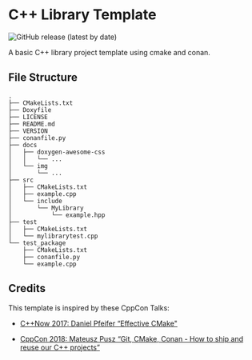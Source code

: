# C++ Library Template

![GitHub release (latest by date)](https://img.shields.io/github/v/release/jothepro/cmake-conan-library-template)

A basic C++ library project template using cmake and conan.

## File Structure

```
.
├── CMakeLists.txt
├── Doxyfile
├── LICENSE
├── README.md
├── VERSION
├── conanfile.py
├── docs
│   ├── doxygen-awesome-css
│   │   └── ...
│   └── img
│       └── ...
├── src
│   ├── CMakeLists.txt
│   ├── example.cpp
│   └── include
│       └── MyLibrary
│           └── example.hpp
├── test
│   ├── CMakeLists.txt
│   └── mylibrarytest.cpp
└── test_package
    ├── CMakeLists.txt
    ├── conanfile.py
    └── example.cpp

```


## Credits

This template is inspired by these CppCon Talks:

- [C++Now 2017: Daniel Pfeifer “Effective CMake"](https://www.youtube.com/watch?v=bsXLMQ6WgIk) 
  
- [CppCon 2018: Mateusz Pusz “Git, CMake, Conan - How to ship and reuse our C++ projects”](https://www.youtube.com/watch?v=S4QSKLXdTtA)